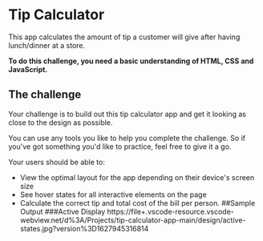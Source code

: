 # Tip Calculator
This app calculates the amount of tip a customer will give after having lunch/dinner at a store.

**To do this challenge, you need a basic understanding of HTML, CSS and JavaScript.**

## The challenge

Your challenge is to build out this tip calculator app and get it looking as close to the design as possible.

You can use any tools you like to help you complete the challenge. So if you've got something you'd like to practice, feel free to give it a go.

Your users should be able to:

- View the optimal layout for the app depending on their device's screen size
- See hover states for all interactive elements on the page
- Calculate the correct tip and total cost of the bill per person.
##Sample Output
###Active Display
https://file+.vscode-resource.vscode-webview.net/d%3A/Projects/tip-calculator-app-main/design/active-states.jpg?version%3D1627945316814
